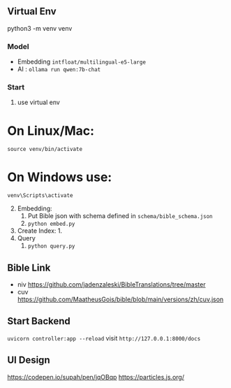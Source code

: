 
## Virtual Env
python3 -m venv venv


### Model
- Embedding `intfloat/multilingual-e5-large`
- AI : `ollama run qwen:7b-chat`

### Start
1. use virtual env 
# On Linux/Mac:
`source venv/bin/activate`
# On Windows use: 
`venv\Scripts\activate`

2. Embedding:
   1. Put Bible json with schema defined in `schema/bible_schema.json` 
   2. `python embed.py`
3. Create Index:
   1. 
4. Query
   1. `python query.py`

## Bible Link
- niv
https://github.com/jadenzaleski/BibleTranslations/tree/master
- cuv
https://github.com/MaatheusGois/bible/blob/main/versions/zh/cuv.json


## Start Backend
`uvicorn controller:app --reload`
visit
`http://127.0.0.1:8000/docs`


## UI Design
https://codepen.io/supah/pen/jqOBqp
https://particles.js.org/